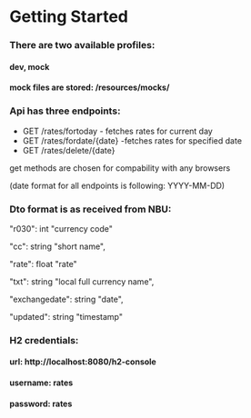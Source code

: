 # Getting Started

### There are two available profiles:

#### dev, mock     

#### mock files are stored: /resources/mocks/

### Api has three endpoints:

* GET /rates/fortoday  - fetches rates for current day
* GET /rates/fordate/{date} -fetches rates for specified date
* GET /rates/delete/{date} 

get methods are chosen for compability with any browsers

  (date format for all endpoints is following: YYYY-MM-DD)

### Dto format is as received from NBU:

"r030": int "currency code"

"cc": string "short name",

"rate": float "rate"

"txt": string "local full currency name",

"exchangedate": string "date",

"updated": string "timestamp"


### H2 credentials:

#### url: http://localhost:8080/h2-console
#### username: rates
#### password: rates
